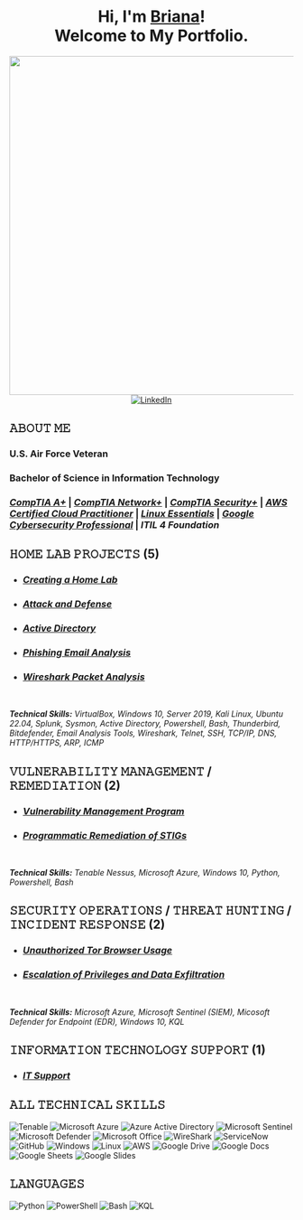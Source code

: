 <div align="center">

<h1>Hi, I'm <a href="https://www.linkedin.com/in/brianalwillis/">Briana</a>!<br>Welcome to My Portfolio.</h1>
<img width="2000" height="600" alt="Blue Futuristic Technology LinkedIn Background Photo (1)" src="https://github.com/user-attachments/assets/40bd6147-06d8-450b-be02-7c9a9f9f9108" />
<a href="https://www.linkedin.com/in/brianalwillis/">
  <img src="https://img.shields.io/badge/LinkedIn-Lets_Connect!-blue?logo=linkedin&logoColor=white" alt="LinkedIn">
</a>

</div>

## 𝙰𝙱𝙾𝚄𝚃 𝙼𝙴

### U.S. Air Force Veteran
### Bachelor of Science in Information Technology
### [*CompTIA A+*](https://www.credly.com/earner/earned/badge/b053f3c0-6e80-4d2e-bb8c-f8f4f8172a40) | [*CompTIA Network+*](https://www.credly.com/earner/earned/badge/8ca33678-28c0-4119-b5b4-822a320eb803) | [*CompTIA Security+*](https://www.credly.com/earner/earned/badge/da5ce54c-26da-4b7e-849b-182c826863c5) | [*AWS Certified Cloud Practitioner*](https://www.credly.com/earner/earned/badge/6f187de9-6d92-4634-b4a7-d0c02943d1af) | [*Linux Essentials*](https://www.credly.com/earner/earned/badge/043dea14-3383-4b88-86bd-e26f7be1d630) | [*Google Cybersecurity Professional*](https://www.credly.com/earner/earned/badge/bbe5b941-760f-4552-803f-c85c04d2a9c9) | *ITIL 4 Foundation*

## 𝙷𝙾𝙼𝙴 𝙻𝙰𝙱 𝙿𝚁𝙾𝙹𝙴𝙲𝚃𝚂 (5)

- ### [*Creating a Home Lab*](https://github.com/brianalwillis/virtual-home-lab/blob/main/README.md) 
- ### [*Attack and Defense*](https://github.com/brianalwillis/virtual-home-lab/blob/main/attack-defend.md) 
- ### [*Active Directory*](https://github.com/brianalwillis/virtual-home-lab/blob/main/active-directory.md) 
- ### [*Phishing Email Analysis*](https://github.com/brianalwillis/phishing-email-analysis/blob/main/README.md)
- ### [*Wireshark Packet Analysis*](https://github.com/brianalwillis/wireshark-packet-analysis/tree/main)
</br>

***Technical Skills:*** *VirtualBox, Windows 10, Server 2019, Kali Linux, Ubuntu 22.04, Splunk, Sysmon, Active Directory, Powershell, Bash, Thunderbird, Bitdefender, Email Analysis Tools, Wireshark, Telnet, SSH, TCP/IP, DNS, HTTP/HTTPS, ARP, ICMP*

## 𝚅𝚄𝙻𝙽𝙴𝚁𝙰𝙱𝙸𝙻𝙸𝚃𝚈 𝙼𝙰𝙽𝙰𝙶𝙴𝙼𝙴𝙽𝚃 / 𝚁𝙴𝙼𝙴𝙳𝙸𝙰𝚃𝙸𝙾𝙽 (2)

- ### [*Vulnerability Management Program*](https://github.com/brianalwillis/vulnerability-management-program) 
- ### [*Programmatic Remediation of STIGs*](https://github.com/brianalwillis/programmatic-vulnerability-remediation)
</br>

***Technical Skills:*** *Tenable Nessus, Microsoft Azure, Windows 10, Python, Powershell, Bash*

## 𝚂𝙴𝙲𝚄𝚁𝙸𝚃𝚈 𝙾𝙿𝙴𝚁𝙰𝚃𝙸𝙾𝙽𝚂 / 𝚃𝙷𝚁𝙴𝙰𝚃 𝙷𝚄𝙽𝚃𝙸𝙽𝙶 / 𝙸𝙽𝙲𝙸𝙳𝙴𝙽𝚃 𝚁𝙴𝚂𝙿𝙾𝙽𝚂𝙴 (2)

- ### [*Unauthorized Tor Browser Usage*](https://github.com/brianalwillis/threat-hunting-scenario-tor/blob/main/README.md)
- ### [*Escalation of Privileges and Data Exfiltration*](https://github.com/brianalwillis/incident-response-linux/blob/main/README.md)
</br>

***Technical Skills:*** *Microsoft Azure, Microsoft Sentinel (SIEM), Micosoft Defender for Endpoint (EDR), Windows 10, KQL*

## 𝙸𝙽𝙵𝙾𝚁𝙼𝙰𝚃𝙸𝙾𝙽 𝚃𝙴𝙲𝙷𝙽𝙾𝙻𝙾𝙶𝚈 𝚂𝚄𝙿𝙿𝙾𝚁𝚃 (1)

- ### [*IT Support*](https://docs.google.com/document/d/1WcZ9Qxq9uVz84WpdCy7kYp1DztAs-bsZckTrtxtLlHM/edit?tab=t.0)

## 𝙰𝙻𝙻 𝚃𝙴𝙲𝙷𝙽𝙸𝙲𝙰𝙻 𝚂𝙺𝙸𝙻𝙻𝚂

![Tenable](https://img.shields.io/badge/-Tenable-242B75?style=flat-square&logo=Tenable) 
![Microsoft Azure](https://img.shields.io/badge/-Microsoft_Azure-0078D4?style=flat-square&logo=Microsoft_Azure)
![Azure Active Directory](https://img.shields.io/badge/-Azure_Active_Directory-0b7cdf?style=flat-square&logo=Azure_Active_Directory)
![Microsoft Sentinel](https://img.shields.io/badge/-Microsoft_Sentinel-5cb2f1?style=flat-square&logo=Microsoft_Sentinel)
![Microsoft Defender](https://img.shields.io/badge/-Microsoft_Defender-1087da?style=flat-square&logo=Microsoft_Defender)
![Microsoft Office](https://img.shields.io/badge/-Microsoft_Office_365-7557a4?style=flat-square&logo=Microsoft_Office_365)
![WireShark](https://img.shields.io/badge/-WireShark-8abbd4?style=flat-square&logo=WireShark)
![ServiceNow](https://img.shields.io/badge/-ServiceNow-85b7a4?style=flat-square&logo=ServiceNow)
![GitHub](https://img.shields.io/badge/-GitHub-181717?style=flat-square&logo=github)
![Windows](https://img.shields.io/badge/-Windows-0078d7?style=flat-square&logo=Windows)
![Linux](https://img.shields.io/badge/-Linux-FCC624?style=flat-square&logo=linux&logoColor=black)
![AWS](https://img.shields.io/badge/-AWS-1d242e?style=flat-square&logo=AWS)
![Google Drive](https://img.shields.io/badge/-Google_Drive-4285F4?style=flat-square&logo=GoogleDrive&logoColor=white)
![Google Docs](https://img.shields.io/badge/-Google_Docs-4285F4?style=flat-square&logo=GoogleDocs&logoColor=white)
![Google Sheets](https://img.shields.io/badge/-Google_Sheets-34A853?style=flat-square&logo=GoogleSheets&logoColor=white)
![Google Slides](https://img.shields.io/badge/-Google_Slides-FBBC04?style=flat-square&logo=GoogleSlides&logoColor=black)

## 𝙻𝙰𝙽𝙶𝚄𝙰𝙶𝙴𝚂

![Python](https://img.shields.io/badge/-Python-3776AB?style=flat-square&logo=Python&logoColor=white)
![PowerShell](https://img.shields.io/badge/-Powershell-5793fa?style=flat-square&logo=Powershell)
![Bash](https://img.shields.io/badge/-Bash-4EAA25?style=flat-square&logo=gnubash&logoColor=white)
![KQL](https://img.shields.io/badge/-KQL-36336e?style=flat-square&logo=KQL)
